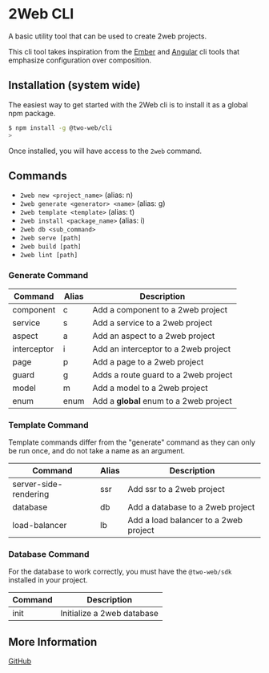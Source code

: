 # 2Web CLI

A basic utility tool that can be used to create 2web projects.

This cli tool takes inspiration from the [Ember](https://cli.emberjs.com) and
[Angular](https://angular.dev/tools/cli) cli tools that emphasize configuration
over composition.

## Installation (system wide)

The easiest way to get started with the 2Web cli is to install it as a global
npm package.

```sh
$ npm install -g @two-web/cli
>
```

Once installed, you will have access to the `2web` command.

## Commands

- `2web new <project_name>` (alias: n)
- `2web generate <generator> <name>` (alias: g)
- `2web template <template>` (alias: t)
- `2web install <package_name>` (alias: i)
- `2web db <sub_command>`
- `2web serve [path]`
- `2web build [path]`
- `2web lint [path]`

### Generate Command

| Command     | Alias | Description                             |
| ----------- | ----- | --------------------------------------- |
| component   | c     | Add a component to a 2web project       |
| service     | s     | Add a service to a 2web project         |
| aspect      | a     | Add an aspect to a 2web project         |
| interceptor | i     | Add an interceptor to a 2web project    |
| page        | p     | Add a page to a 2web project            |
| guard       | g     | Adds a route guard to a 2web project    |
| model       | m     | Add a model to a 2web project           |
| enum        | enum  | Add a **global** enum to a 2web project |

### Template Command

Template commands differ from the "generate" command as they can only be run
once, and do not take a name as an argument.

| Command               | Alias | Description                           |
| --------------------- | ----- | ------------------------------------- |
| server-side-rendering | ssr   | Add ssr to a 2web project             |
| database              | db    | Add a database to a 2web project      |
| load-balancer         | lb    | Add a load balancer to a 2web project |

### Database Command

For the database to work correctly, you must have the `@two-web/sdk` installed
in your project.

| Command | Description                |
| ------- | -------------------------- |
| init    | Initialize a 2web database |

## More Information

[GitHub](https://github.com/hudson-newey/2web)
